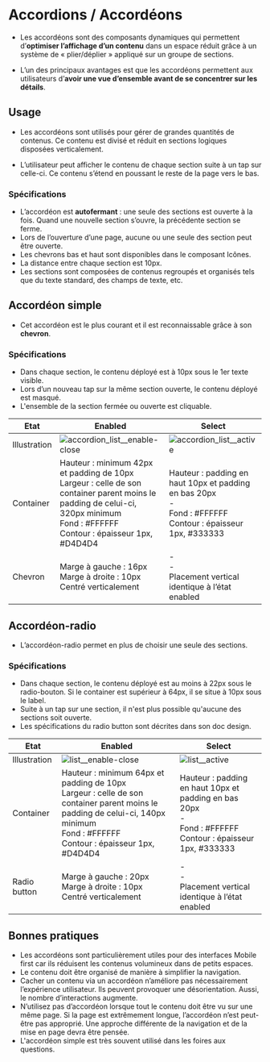 # Accordions / Accordéons

- Les accordéons sont des composants dynamiques qui permettent d’**optimiser l’affichage d’un contenu** dans un espace réduit grâce à un système de «&nbsp;plier/déplier&nbsp;» appliqué sur un groupe de sections.

- L’un des principaux avantages est que les accordéons permettent aux utilisateurs d’**avoir une vue d’ensemble avant de se concentrer sur les détails**.

## Usage

- Les accordéons sont utilisés pour gérer de grandes quantités de contenus. Ce contenu est divisé et réduit en sections logiques disposées verticalement.

- L’utilisateur peut afficher le contenu de chaque section suite à un tap sur celle-ci. Ce contenu s’étend en poussant le reste de la page vers le bas.

### Spécifications

- L’accordéon est **autofermant**&nbsp;: une seule des sections est ouverte à la fois. Quand une nouvelle section s’ouvre, la précédente section se ferme.
- Lors de l’ouverture d’une page, aucune ou une seule des section peut être ouverte.
- Les chevrons bas et haut sont disponibles dans le composant Icônes.
- La distance entre chaque section est 10px.
- Les sections sont composées de contenus regroupés et organisés tels que du texte standard, des champs de texte, etc.

## Accordéon simple

- Cet accordéon est le plus courant et il est reconnaissable grâce à son **chevron**.

### Spécifications

- Dans chaque section, le contenu déployé est à 10px sous le 1er texte visible.
- Lors d’un nouveau tap sur la même section ouverte, le contenu déployé est masqué.
- L'ensemble de la section fermée ou ouverte est cliquable.


Etat | Enabled | Select
------------ | ------------- |------------ |
Illustration | ![accordion_list__enable-close](components/COMPONENTS/Navigation/Accordions/design/accordion_list__enable-close.png) | ![accordion_list__active](components/COMPONENTS/Navigation/Accordions/design/accordion_list__active.png)
Container | Hauteur : minimum 42px et padding de 10px <br> Largeur : celle de son container parent moins le padding de celui-ci, 320px minimum <br> Fond : #FFFFFF <br> Contour : épaisseur 1px, #D4D4D4 | Hauteur : padding en haut 10px et padding en bas 20px <br> - <br> Fond : #FFFFFF <br> Contour : épaisseur 1px, #333333 | Opacité : 40 % | - <br> - <br> - <br> Contour : épaisseur 1px, #B40015 | Opacité : 40 % | Hauteur : 44px <br> Largeur : celle de son container parent moins le padding de celui-ci, 140px minimum <br> Fond : #FAFAFA <br> Contour : épaisseur 1px, #D4D4D4
Chevron | Marge à gauche : 16px <br> Marge à droite : 10px <br> Centré verticalement  | - <br> - <br> Placement vertical identique à l’état enabled


## Accordéon-radio

- L’accordéon-radio permet en plus de choisir une seule des sections.

### Spécifications

- Dans chaque section, le contenu déployé est au moins à 22px sous le radio-bouton. Si le container est supérieur à 64px, il se situe à 10px sous le label.
- Suite à un tap sur une section, il n'est plus possible qu'aucune des sections soit ouverte.
- Les spécifications du radio button sont décrites dans son doc design.

Etat | Enabled | Select
------------ | ------------- |------------ |
Illustration | ![list__enable-close](components/COMPONENTS/Navigation/Accordions/design/list__enable-close.png) | ![list__active](components/COMPONENTS/Navigation/Accordions/design/list__active.png)
Container | Hauteur : minimum 64px et padding de 10px <br> Largeur : celle de son container parent moins le padding de celui-ci, 140px minimum <br> Fond : #FFFFFF <br> Contour : épaisseur 1px, #D4D4D4 | Hauteur : padding en haut 10px et padding en bas 20px <br> - <br> Fond : #FFFFFF <br> Contour : épaisseur 1px, #333333 | Opacité : 40 % | - <br> - <br> - <br> Contour : épaisseur 1px, #B40015 | Opacité : 40 % | Hauteur : 44px <br> Largeur : celle de son container parent moins le padding de celui-ci, 140px minimum <br> Fond : #FAFAFA <br> Contour : épaisseur 1px, #D4D4D4
Radio button | Marge à gauche : 20px <br> Marge à droite : 10px <br> Centré verticalement  | - <br> - <br> Placement vertical identique à l’état enabled


## Bonnes pratiques

- Les accordéons sont particulièrement utiles pour des interfaces Mobile first car ils réduisent les contenus volumineux dans de petits espaces.
- Le contenu doit être organisé de manière à simplifier la navigation.
- Cacher un contenu via un accordéon n’améliore pas nécessairement l’expérience utilisateur. Ils peuvent provoquer une désorientation. Aussi, le nombre d’interactions augmente.
- N’utilisez pas d’accordéon lorsque tout le contenu doit être vu sur une même page. Si la page est extrêmement longue, l’accordéon n’est peut-être pas approprié. Une approche différente de la navigation et de la mise en page devra être pensée.
- L'accordéon simple est très souvent utilisé dans les foires aux questions.
